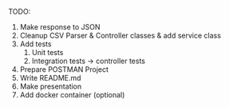 TODO: 
1) Make response to JSON
2) Cleanup CSV Parser & Controller classes & add service class
3) Add tests 
   1) Unit tests
   2) Integration tests -> controller tests
4) Prepare POSTMAN Project
5) Write README.md 
6) Make presentation
7) Add docker container (optional)
